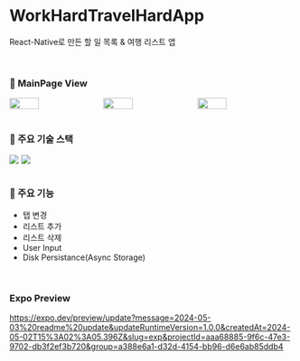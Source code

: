 # WorkHardTravelHardApp

React-Native로 만든 할 일 목록 & 여행 리스트 앱

<br>

### 👀 MainPage View

<div style="display:flex;">
    <img src="https://github.com/1GYOU1/WorkHardTravelHardApp/assets/90018379/6ac2ed8f-d368-4b32-90ab-473c24218ecb" width="32%" style="margin-right:5px;"/>
    <img src="https://github.com/1GYOU1/WorkHardTravelHardApp/assets/90018379/f651b24a-dfcf-4d2e-afb7-06665250128f" width="32%" style="margin-right:5px;"/>
    <img src="https://github.com/1GYOU1/WorkHardTravelHardApp/assets/90018379/ea44ea3a-27b8-4958-8f94-98f7abdbfe90" width="32%"/>
</div>

<br>

### 📌 주요 기술 스택

<div style="display:flex;">
    <img src="https://img.shields.io/badge/ReactNative-61DAFB?style=flat-square&logo=React&logoColor=black" style="margin-right:5px;"/>
    <img src="https://img.shields.io/badge/Expo-000020?style=flat-square&logo=Expo&logoColor=white"/>
</div>

<br>

### 📌 주요 기능

- 탭 변경
- 리스트 추가
- 리스트 삭제
- User Input
- Disk Persistance(Async Storage)

<br>

### Expo Preview
https://expo.dev/preview/update?message=2024-05-03%20readme%20update&updateRuntimeVersion=1.0.0&createdAt=2024-05-02T15%3A02%3A05.396Z&slug=exp&projectId=aaa68885-9f6c-47e3-9702-db3f2ef3b720&group=a388e6a1-d32d-4154-bb96-d6e6ab85ddb4
